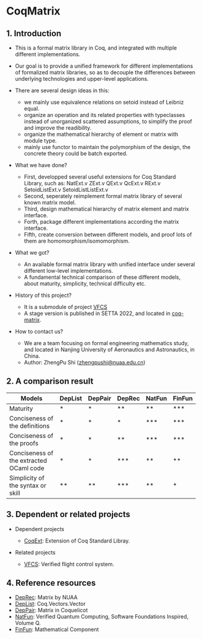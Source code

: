 # CoqMatrix

## 1. Introduction
* This is a formal matrix library in Coq, and integrated with multiple different implementations.
* Our goal is to provide a unified framework for different implementations of formalized matrix libraries, so as to decouple the differences between underlying technologies and upper-level applications.
* There are several design ideas in this:
  * we mainly use equivalence relations on setoid instead of Leibniz equal.
  * organize an operation and its related properties with typeclasses instead of unorganized scattered assumptions, to simplify the proof and improve the readibility.
  * organize the mathematical hierarchy of element or matrix with module type.
  * mainly use functor to maintain the polymorphism of the design, the concrete theory could be batch exported.

* What we have done?
  * First, developped several useful extensions for Coq Standard Library, such as:
	NatExt.v ZExt.v QExt.v QcExt.v RExt.v SetoidListExt.v SetoidListListExt.v
  * Second, seperately reimplement formal matrix library of several known matrix model.
  * Third, design mathematical hierarchy of matrix element and matrix interface.
  * Forth, package different implementations according the matrix interface.
  * Fifth, create conversion between different models, and proof lots of them are homomorphism/isomomorphism.

* What we got?
  * An available formal matrix library with unified interface under several different low-level implementations.
  * A fundamental technical comparison of these different models, about maturity, simplicity, technical difficulty etc.

* History of this project?
  * It is a submodule of project [VFCS](https://github.com/zhengpushi/VFCS)
  * A stage version is published in SETTA 2022, and located in [coq-matrix](https://github.com/zhengpushi/coq-matrix).

* How to contact us?
  * We are a team focusing on formal engineering mathematics study, and located in Nanjing University of  Aeronautics and Astronautics, in China.
  * Author: ZhengPu Shi (zhengpushi@nuaa.edu.cn) 

## 2. A comparison result
  | Models                                  | DepList | DepPair | DepRec | NatFun | FinFun |
  | --------------------------------------- | ------- | ------- | ------ | ------ | ------ |
  | Maturity                                | *       | *       | **     | **     | ***    |
  | Conciseness of the definitions          | *       | *       | *      | ***    | ***    |
  | Conciseness of the proofs               | *       | *       | **     | ***    | ***    |
  | Conciseness of the extracted OCaml code | *       | *       | ***    | **     | **     |
  | Simplicity of the syntax or skill       | **      | **      | ***    | **     | *      |

## 3. Dependent or related projects
* Dependent projects
  * [CoqExt](https://github.com/zhengpushi/CoqExt): Extension of Coq Standard Libray.

* Related projects
  * [VFCS](https://github.com/zhengpushi/VFCS): Verified flight control system.


## 4. Reference resources
* [DepRec](https://gitee.com/yingyingma/Matrix): Matrix by NUAA
* [DepList](https://coq.inria.fr/distrib/current/stdlib/Coq.Vectors.Vector.html): Coq.Vectors.Vector
* [DepPair](http://coquelicot.saclay.inria.fr/html/Coquelicot.Hierarchy.html#matrix): Matrix in Coquelicot
* [NatFun](https://www.cs.umd.edu/~rrand/vqc/index.html): Verified Quantum Computing, Software Foundations Inspired, Volume Q.
* [FinFun](https://math-comp.github.io/): Mathematical Component
